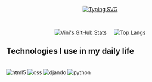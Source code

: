 <p align="center">
  <a href="https://git.io/typing-svg">
    <img src="https://readme-typing-svg.herokuapp.com?font=Fira+Code&size=30&duration=4000&pause=1000&random=false&width=600&lines=Hello+everybody+!!!;My+name+is+Vin%C3%ADcius;I'm+a+self-taught;learning+Programming+!!!;My+favorite+language+is+Python;Cuz+it's+more+powerful+and;++versatile+than+others+!!!)](https://git.io/typing-svg" alt="Typing SVG">
  </a>
</p><br/>

<p align="center">
  <!-- Wrapper div for cards with flexbox setup -->
  <div style="display: flex; align-items: center; justify-content: center; gap: 20px;">
    <!-- Card 1: GitHub Stats -->
    <div>
      <a href="https://github.com/viniped">
        <img src="https://github-readme-stats.vercel.app/api?username=viniped&show_icons=true&theme=radical" alt="Vini's GitHub Stats" />
      </a>
    </div>
    <!-- Card 2: Most Used Languages -->
    <div>
      <a href="https://github.com/anuraghazra/github-readme-stats">
        <img src="https://github-readme-stats.vercel.app/api/top-langs/?username=viniped&layout=compact" alt="Top Langs" />
      </a>
    </div>
  </div>
</p>

## Technologies I use in my daily life

<br/>
<div style="display: inline_block">
  <img align="center" alt="html5" src="https://img.shields.io/badge/HTML5-E34F26?style=for-the-badge&logo=html5&logoColor=white" />
  <img align="center" alt="css" src="https://img.shields.io/badge/CSS3-1572B6?style=for-the-badge&logo=css3&logoColor=white" />
  <img align="center" alt="djando" src="https://img.shields.io/badge/Django-092E20?style=for-the-badge&logo=django&logoColor=white" />
  <img align="center" alt="python" src="https://img.shields.io/badge/Python-14354C?style=for-the-badge&logo=python&logoColor=white" />
</div><br/>
